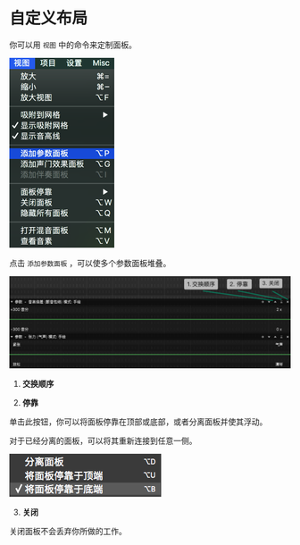 # 自定义布局

你可以用 `视图` 中的命令来定制面板。

![](image/layout-customization-1.png)

点击 `添加参数面板` ，可以使多个参数面板堆叠。

![](image/layout-customization-2.png)

1. **交换顺序**

2. **停靠**

单击此按钮，你可以将面板停靠在顶部或底部，或者分离面板并使其浮动。

对于已经分离的面板，可以将其重新连接到任意一侧。

![](image/layout-customization-3.png)

3. **关闭**

关闭面板不会丢弃你所做的工作。